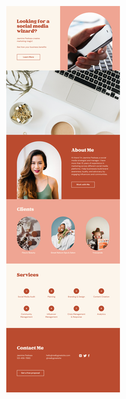![template](https://raw.githubusercontent.com/ShriIraCatalog/resources-two/refs/heads/master/2025/04/20/20250420194856.png)
